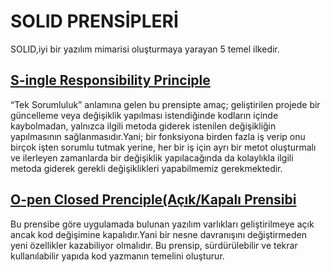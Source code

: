# SOLID PRENSİPLERİ

SOLID,iyi bir yazılım mimarisi oluşturmaya yarayan 5 temel ilkedir.


 ## [S-ingle Responsibility Principle](https://github.com/ezgiyaman/SoftwarePrinciples/tree/master/1.Single_Responsibility_Principle)

“Tek Sorumluluk” anlamına gelen bu prensipte amaç; geliştirilen projede bir güncelleme veya değişiklik yapılması istendiğinde kodların içinde kaybolmadan, yalnızca ilgili metoda giderek istenilen değişikliğin yapılmasının sağlanmasıdır.Yani; bir fonksiyona birden fazla iş verip onu birçok işten sorumlu tutmak yerine, her bir iş için ayrı bir metot oluşturmalı ve ilerleyen zamanlarda bir değişiklik yapılacağında da kolaylıkla ilgili metoda giderek gerekli değişiklikleri yapabilmemiz gerekmektedir.

## [O-pen Closed Prenciple(Açık/Kapalı Prensibi](https://github.com/ezgiyaman/SoftwarePrinciples/tree/master/2.Open_Closed_Principle)

Bu prensibe göre uygulamada bulunan yazılım varlıkları geliştirilmeye açık ancak kod değişimine kapalıdır.Yani bir nesne davranışını değiştirmeden yeni özellikler kazabiliyor olmalıdır. Bu prensip, sürdürülebilir ve tekrar kullanılabilir yapıda kod yazmanın temelini oluşturur.
